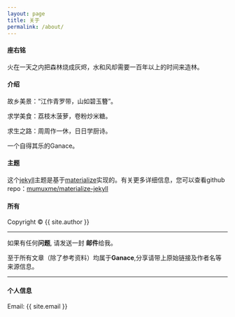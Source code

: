 ```yaml
---
layout: page
title: 关于
permalink: /about/
---
```


#### 座右铭

火在一天之内把森林烧成灰烬，水和风却需要一百年以上的时间来造林。

#### 介绍

故乡美景：“江作青罗带，山如碧玉簪”。

求学美食：荔枝木菠萝，卷粉炒米糖。

求生之路：周周作一休，日日学厨诗。

一个自得其乐的Ganace。

#### 主题

这个[jekyll](https://jekyllrb.com)主题是基于[materialize](http://materializecss.com)实现的。有关更多详细信息，您可以查看github repo：[mumuxme/materialize-jekyll](https://github.com/mumuxme/materialize-jekyll)


#### 所有

Copyright&nbsp;&copy;&nbsp;{{ site.author }}

- - -

如果有任何<b>问题</b>, 请发送一封 <b>邮件</b>给我。 

至于所有文章（除了参考资料）均属于<b>Ganace</b>,分享请带上原始链接及作者名等来源信息。

- - -

#### 个人信息

Email: {{ site.email }}
